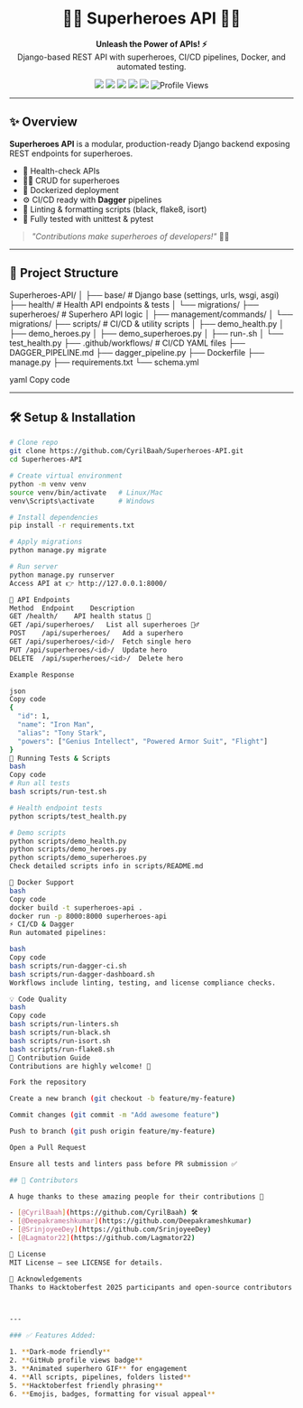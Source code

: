 <h1 align="center">🦸‍♀️ Superheroes API 🦸‍♂️</h1>

<p align="center">
  <b>Unleash the Power of APIs! ⚡</b><br>
  Django-based REST API with superheroes, CI/CD pipelines, Docker, and automated testing.  
</p>

<p align="center">
  <img src="https://img.shields.io/badge/Python-3.8+-blue?style=for-the-badge&logo=python"/>
  <img src="https://img.shields.io/badge/Django-4.2+-green?style=for-the-badge&logo=django"/>
  <img src="https://img.shields.io/badge/License-MIT-yellow?style=for-the-badge"/>
  <img src="https://img.shields.io/badge/Contributions-Welcome-brightgreen?style=for-the-badge"/>
  <img src="https://img.shields.io/badge/Hacktoberfest-2025-orange?style=for-the-badge"/>
  <img src="https://komarev.com/ghpvc/?username=SrinjoyeeDey&style=flat-square&color=blue" alt="Profile Views"/>
</p>

---

## ✨ Overview

**Superheroes API** is a modular, production-ready Django backend exposing REST endpoints for superheroes.  

- 🧪 Health-check APIs  
- 🦸‍♂️ CRUD for superheroes  
- 🐳 Dockerized deployment  
- ⚙️ CI/CD ready with **Dagger** pipelines  
- 🧹 Linting & formatting scripts (black, flake8, isort)  
- 🧩 Fully tested with unittest & pytest  

> _"Contributions make superheroes of developers!"_ 🦸‍♀️

---

## 📂 Project Structure

Superheroes-API/
│
├── base/ # Django base (settings, urls, wsgi, asgi)
├── health/ # Health API endpoints & tests
│ └── migrations/
├── superheroes/ # Superhero API logic
│ ├── management/commands/
│ └── migrations/
├── scripts/ # CI/CD & utility scripts
│ ├── demo_health.py
│ ├── demo_heroes.py
│ ├── demo_superheroes.py
│ ├── run-.sh
│ └── test_health.py
├── .github/workflows/ # CI/CD YAML files
├── DAGGER_PIPELINE.md
├── dagger_pipeline.py
├── Dockerfile
├── manage.py
├── requirements.txt
└── schema.yml

yaml
Copy code

---

## 🛠️ Setup & Installation

```bash
# Clone repo
git clone https://github.com/CyrilBaah/Superheroes-API.git
cd Superheroes-API

# Create virtual environment
python -m venv venv
source venv/bin/activate   # Linux/Mac
venv\Scripts\activate      # Windows

# Install dependencies
pip install -r requirements.txt

# Apply migrations
python manage.py migrate

# Run server
python manage.py runserver
Access API at 👉 http://127.0.0.1:8000/

🧩 API Endpoints
Method	Endpoint	Description
GET	/health/	API health status 💚
GET	/api/superheroes/	List all superheroes 🦸‍♂️
POST	/api/superheroes/	Add a superhero
GET	/api/superheroes/<id>/	Fetch single hero
PUT	/api/superheroes/<id>/	Update hero
DELETE	/api/superheroes/<id>/	Delete hero

Example Response

json
Copy code
{
  "id": 1,
  "name": "Iron Man",
  "alias": "Tony Stark",
  "powers": ["Genius Intellect", "Powered Armor Suit", "Flight"]
}
🧪 Running Tests & Scripts
bash
Copy code
# Run all tests
bash scripts/run-test.sh

# Health endpoint tests
python scripts/test_health.py

# Demo scripts
python scripts/demo_health.py
python scripts/demo_heroes.py
python scripts/demo_superheroes.py
Check detailed scripts info in scripts/README.md

🐳 Docker Support
bash
Copy code
docker build -t superheroes-api .
docker run -p 8000:8000 superheroes-api
⚡ CI/CD & Dagger
Run automated pipelines:

bash
Copy code
bash scripts/run-dagger-ci.sh
bash scripts/run-dagger-dashboard.sh
Workflows include linting, testing, and license compliance checks.

💡 Code Quality
bash
Copy code
bash scripts/run-linters.sh
bash scripts/run-black.sh
bash scripts/run-isort.sh
bash scripts/run-flake8.sh
🌟 Contribution Guide
Contributions are highly welcome! 🎉

Fork the repository

Create a new branch (git checkout -b feature/my-feature)

Commit changes (git commit -m "Add awesome feature")

Push to branch (git push origin feature/my-feature)

Open a Pull Request

Ensure all tests and linters pass before PR submission ✅

## 👥 Contributors

A huge thanks to these amazing people for their contributions 💪

- [@CyrilBaah](https://github.com/CyrilBaah) 🛠️
- [@Deepakrameshkumar](https://github.com/Deepakrameshkumar)
- [@SrinjoyeeDey](https://github.com/SrinjoyeeDey)
- [@Lagmator22](https://github.com/Lagmator22)

📜 License
MIT License — see LICENSE for details.

🎉 Acknowledgements
Thanks to Hacktoberfest 2025 participants and open-source contributors! 💚



---

### ✅ Features Added:

1. **Dark-mode friendly**  
2. **GitHub profile views badge**  
3. **Animated superhero GIF** for engagement  
4. **All scripts, pipelines, folders listed**  
5. **Hacktoberfest friendly phrasing**  
6. **Emojis, badges, formatting for visual appeal**  
